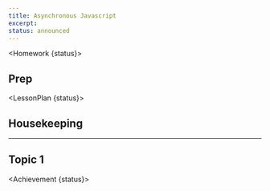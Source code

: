```yaml
---
title: Asynchronous Javascript
excerpt:
status: announced
---
```


<script>
	import Homework from "$lib/components/Homework.svelte";
	import LessonPlan from "$lib/components/LessonPlan.svelte";
	import Achievement from "$lib/components/Achievement.svelte";
</script>

<Homework {status}>

## Prep

</Homework>

<LessonPlan {status}>

## Housekeeping

---

## Topic 1

</LessonPlan>

<Achievement {status}>

</Achievement>
